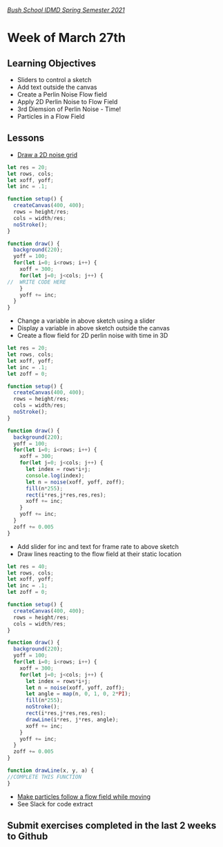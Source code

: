 [_Bush School IDMD Spring Semester 2021_](https://chandrunarayan.github.io/idmd/)

# Week of March 27th

## Learning Objectives

* Sliders to control a sketch
* Add text outside the canvas
* Create a Perlin Noise Flow field
* Apply 2D Perlin Noise to Flow Field
* 3rd Diemsion of Perlin Noise - Time!
* Particles in a Flow Field

## Lessons
* [Draw a 2D noise grid](https://editor.p5js.org/cnarayan/present/Fc8AufHwQ)

```javascript
let res = 20;
let rows, cols;
let xoff, yoff;
let inc = .1;

function setup() {
  createCanvas(400, 400);
  rows = height/res;
  cols = width/res;
  noStroke();
}

function draw() {
  background(220);
  yoff = 100;
  for(let i=0; i<rows; i++) {
    xoff = 300;
    for(let j=0; j<cols; j++) {
//  WRITE CODE HERE
    }
    yoff += inc;
  }
}
```

* Change a variable in above sketch using a slider
* Display a variable in above sketch outside the canvas
* Create a flow field for 2D perlin noise with time in 3D

```javascript
let res = 20;
let rows, cols;
let xoff, yoff;
let inc = .1;
let zoff = 0;

function setup() {
  createCanvas(400, 400);
  rows = height/res;
  cols = width/res;
  noStroke();
}

function draw() {
  background(220);
  yoff = 100;
  for(let i=0; i<rows; i++) {
    xoff = 300;
    for(let j=0; j<cols; j++) {
      let index = rows*i+j;
      console.log(index);
      let n = noise(xoff, yoff, zoff);
      fill(n*255);
      rect(i*res,j*res,res,res);
      xoff += inc;
    }
    yoff += inc;
  }
  zoff += 0.005
}
```

* Add slider for inc and text for frame rate to above sketch
* Draw lines reacting to the flow field at their static location

```javascript
let res = 40;
let rows, cols;
let xoff, yoff;
let inc = .1;
let zoff = 0;

function setup() {
  createCanvas(400, 400);
  rows = height/res;
  cols = width/res; 
}

function draw() {
  background(220);
  yoff = 100;
  for(let i=0; i<rows; i++) {
    xoff = 300;
    for(let j=0; j<cols; j++) {
      let index = rows*i+j;
      let n = noise(xoff, yoff, zoff);
      let angle = map(n, 0, 1, 0, 2*PI);
      fill(n*255);
      noStroke();
      rect(i*res,j*res,res,res);      
      drawLine(i*res, j*res, angle);
      xoff += inc;
    }
    yoff += inc;
  }
  zoff += 0.005
}

function drawLine(x, y, a) {
//COMPLETE THIS FUNCTION
}
```

* [Make particles follow a flow field while moving](https://editor.p5js.org/cnarayan/present/wOc8Ih813)
* See Slack for code extract


## Submit exercises completed in the last 2 weeks to Github



